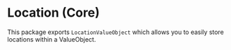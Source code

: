 # Location (Core)

This package exports `LocationValueObject` which allows you to easily store locations within a ValueObject.
